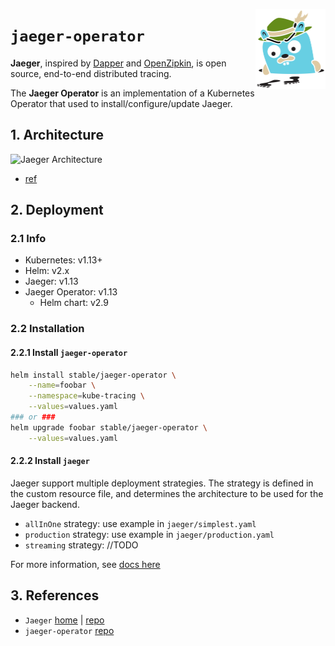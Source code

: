 <img src="https://github.com/cncf/artwork/raw/master/projects/jaeger/icon/color/jaeger-icon-color.svg?sanitize=true"
    alt="jaeger logo"
    align="right" height="128"/>

`jaeger-operator`
=================
**Jaeger**, inspired by [Dapper](https://research.google.com/pubs/pub36356.html) and [OpenZipkin](https://zipkin.io/), is open source, end-to-end distributed tracing.

The **Jaeger Operator** is an implementation of a Kubernetes Operator that used to install/configure/update Jaeger.

## 1. Architecture
![Jaeger Architecture](https://jaegertracing.io/img/architecture-v1.png)
* [ref](https://jaegertracing.io/docs/architecture/)

## 2. Deployment
### 2.1 Info
* Kubernetes: v1.13+
* Helm: v2.x
* Jaeger: v1.13
* Jaeger Operator: v1.13
  + Helm chart: v2.9

### 2.2 Installation
#### 2.2.1 Install `jaeger-operator`
```bash
helm install stable/jaeger-operator \
    --name=foobar \
    --namespace=kube-tracing \
    --values=values.yaml
### or ###
helm upgrade foobar stable/jaeger-operator \
    --values=values.yaml
```

#### 2.2.2 Install `jaeger`
Jaeger support multiple deployment strategies. The strategy is defined in the custom resource file, and determines the architecture to be used for the Jaeger backend.
* `allInOne` strategy: use example in `jaeger/simplest.yaml`
* `production` strategy: use example in `jaeger/production.yaml`
* `streaming` strategy: //TODO

For more information, see [docs here](https://jaegertracing.io/docs/1.14/deployment/)

## 3. References
* `Jaeger` [home](https://jaegertracing.io) | [repo](https://github.com/jaegertracing/jaeger)
* `jaeger-operator` [repo](https://github.com/jaegertracing/jaeger-operator)
